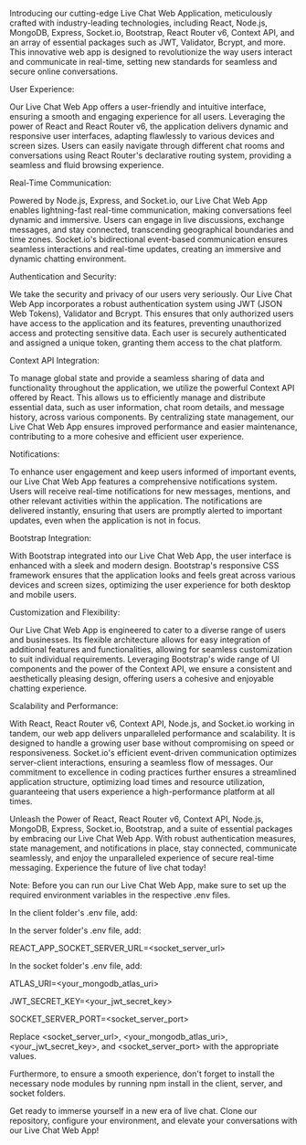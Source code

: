 
Introducing our cutting-edge Live Chat Web Application, meticulously crafted with industry-leading technologies, including React, Node.js, MongoDB, Express, Socket.io, Bootstrap, React Router v6, Context API, and an array of essential packages such as JWT, Validator, Bcrypt, and more. This innovative web app is designed to revolutionize the way users interact and communicate in real-time, setting new standards for seamless and secure online conversations.


User Experience:


Our Live Chat Web App offers a user-friendly and intuitive interface, ensuring a smooth and engaging experience for all users. Leveraging the power of React and React Router v6, the application delivers dynamic and responsive user interfaces, adapting flawlessly to various devices and screen sizes. Users can easily navigate through different chat rooms and conversations using React Router's declarative routing system, providing a seamless and fluid browsing experience.


Real-Time Communication:


Powered by Node.js, Express, and Socket.io, our Live Chat Web App enables lightning-fast real-time communication, making conversations feel dynamic and immersive. Users can engage in live discussions, exchange messages, and stay connected, transcending geographical boundaries and time zones. Socket.io's bidirectional event-based communication ensures seamless interactions and real-time updates, creating an immersive and dynamic chatting environment.


Authentication and Security:


We take the security and privacy of our users very seriously. Our Live Chat Web App incorporates a robust authentication system using JWT (JSON Web Tokens), Validator and Bcrypt. This ensures that only authorized users have access to the application and its features, preventing unauthorized access and protecting sensitive data. Each user is securely authenticated and assigned a unique token, granting them access to the chat platform.


Context API Integration:


To manage global state and provide a seamless sharing of data and functionality throughout the application, we utilize the powerful Context API offered by React. This allows us to efficiently manage and distribute essential data, such as user information, chat room details, and message history, across various components. By centralizing state management, our Live Chat Web App ensures improved performance and easier maintenance, contributing to a more cohesive and efficient user experience.


Notifications:


To enhance user engagement and keep users informed of important events, our Live Chat Web App features a comprehensive notifications system. Users will receive real-time notifications for new messages, mentions, and other relevant activities within the application. The notifications are delivered instantly, ensuring that users are promptly alerted to important updates, even when the application is not in focus.


Bootstrap Integration:


With Bootstrap integrated into our Live Chat Web App, the user interface is enhanced with a sleek and modern design. Bootstrap's responsive CSS framework ensures that the application looks and feels great across various devices and screen sizes, optimizing the user experience for both desktop and mobile users.


Customization and Flexibility:


Our Live Chat Web App is engineered to cater to a diverse range of users and businesses. Its flexible architecture allows for easy integration of additional features and functionalities, allowing for seamless customization to suit individual requirements. Leveraging Bootstrap's wide range of UI components and the power of the Context API, we ensure a consistent and aesthetically pleasing design, offering users a cohesive and enjoyable chatting experience.


Scalability and Performance:


With React, React Router v6, Context API, Node.js, and Socket.io working in tandem, our web app delivers unparalleled performance and scalability. It is designed to handle a growing user base without compromising on speed or responsiveness. Socket.io's efficient event-driven communication optimizes server-client interactions, ensuring a seamless flow of messages. Our commitment to excellence in coding practices further ensures a streamlined application structure, optimizing load times and resource utilization, guaranteeing that users experience a high-performance platform at all times.



Unleash the Power of React, React Router v6, Context API, Node.js, MongoDB, Express, Socket.io, Bootstrap, and a suite of essential packages by embracing our Live Chat Web App. With robust authentication measures, state management, and notifications in place, stay connected, communicate seamlessly, and enjoy the unparalleled experience of secure real-time messaging. Experience the future of live chat today!



Note: Before you can run our Live Chat Web App, make sure to set up the required environment variables in the respective .env files.


In the client folder's .env file, add:



In the server folder's .env file, add:

REACT_APP_SOCKET_SERVER_URL=<socket_server_url>




In the socket folder's .env file, add:

ATLAS_URI=<your_mongodb_atlas_uri>

JWT_SECRET_KEY=<your_jwt_secret_key>

SOCKET_SERVER_PORT=<socket_server_port>


Replace <socket_server_url>, <your_mongodb_atlas_uri>, <your_jwt_secret_key>, and <socket_server_port> with the appropriate values.


Furthermore, to ensure a smooth experience, don't forget to install the necessary node modules by running npm install in the client, server, and socket folders.


Get ready to immerse yourself in a new era of live chat. Clone our repository, configure your environment, and elevate your conversations with our Live Chat Web App!
